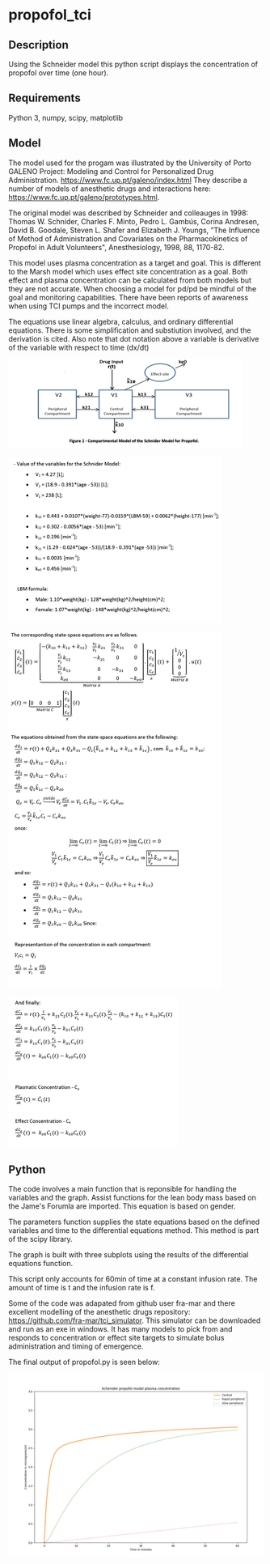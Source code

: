 # propofol_tci

## Description
Using the Schneider model this python script displays the concentration of propofol over time (one hour).

## Requirements
Python 3,
numpy,
scipy,
matplotlib

## Model

The model used for the progam was illustrated by the University of Porto GALENO Project: Modeling and Control for Personalized Drug Administration. https://www.fc.up.pt/galeno/index.html They describe a number of models of anesthetic drugs and interactions here: https://www.fc.up.pt/galeno/prototypes.html. 

The original model was described by Schneider and colleauges in 1998:
Thomas W. Schnider, Charles F. Minto, Pedro L. Gambús, Corina Andresen, David B. Goodale, Steven L. Shafer and Elizabeth J. Youngs, ”The Influence of Method of Administration and Covariates on the Pharmacokinetics of Propofol in Adult Volunteers", Anesthesiology, 1998, 88, 1170-82. 

This model uses plasma concentration as a target and goal. This is different to the Marsh model which uses effect site concentration as a goal. Both effect and plasma concentration can be calculated from both models but they are not accurate. When choosing a model for pd/pd be mindful of the goal and monitoring capabilities. There have been reports of awareness when using TCI pumps and the incorrect model. 

The equations use linear algebra, calculus, and ordinary differential equations. There is some simplification and substiution involved, and the derivation is cited. Also note that dot notation above a variable is derivative of the variable with respect to time (dx/dt)

![pdmodel](pkmodel.png)

![baseequations](equations.png)

![statespace](statespaceequations.png)

![final](finalequations.png)

## Python
The code involves a  main function that is reponsible for handling the variables and the graph. Assist functions for the lean body mass based on the Jame's Forumla are imported. This equation is based on gender. 

The parameters function supplies the state equations based on the defined variables and time to the differential equations method. This method is part of the scipy library. 

The graph is built with three subplots using the results of the differential equations function. 

This script only accounts for 60min of time at a constant infusion rate. The amount of time is t and the infusion rate is f. 

Some of the code was adapated from github user fra-mar and there excellent modelling of the anesthetic drugs repository: https://github.com/fra-mar/tci_simulator. This simulator can be downloaded and run as an exe in windows. It has many models to pick from and responds to concentration or effect site targets to simulate bolus administration and timing of emergence. 

The final output of propofol.py is seen below:

![Alt text](schneidermodel.png)